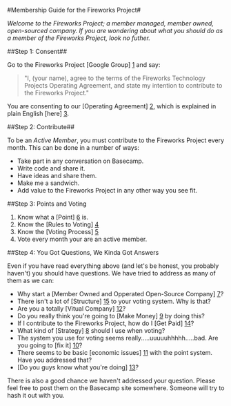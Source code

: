 #Membership Guide for the Fireworks Project#

*Welcome to the Fireworks Project; a member managed, member owned, open-sourced company.  If you are wondering about what you should do as a member of the Fireworks Project, look no futher.*

##Step 1: Consent##

Go to the Fireworks Project [Google Group] [1] and say: 

>"I, (your name), agree to the terms of the Fireworks Technology Projects Operating Agreement, and state my intention to contribute to the Fireworks Project."

You are consenting to our [Operating Agreement] [2], which is explained in plain English [here] [3].

##Step 2: Contribute##

To be an *Active Member*, you must contribute to the Fireworks Project every month. This can be done in a number of ways: 

+ Take part in any conversation on Basecamp. 
+ Write code and share it. 
+ Have ideas and share them.
+ Make me a sandwich.
+ Add value to the Fireworks Project in any other way you see fit.

##Step 3: Points and Voting

1. Know what a [Point] [6] is.
2. Know the [Rules to Voting] [4]
3. Know the [Voting Process] [5]
4. Vote every month your are an active member.  

##Step 4: You Got Questions, We Kinda Got Answers

Even if you have read everything above (and let's be honest, you probably haven't) you should have questions.  We have tried to address as many of them as we can:

- Why start a  [Member Owned and Opperated Open-Source Company] [7]?
- There isn't a lot of [Structure] [15] to your voting system. Why is that?
- Are you a totally [Vitual Company] [12]?
- Do you really think you're going to [Make Money] [9] by doing this?
- If I contribute to the Fireworks Project, how do I [Get Paid] [14]?
- What kind of [Strategy] [8] should I use when voting?
- The system you use for voting seems really.....uuuuuhhhhh.....bad. Are you going to [fix it] [10]?
- There seems to be basic [economic issues] [11] with the point system. Have you addressed that?
- [Do you guys know what you're doing] [13]?

There is also a good chance we haven't addressed your question. Please feel free to post them on the Basecamp site somewhere.  Someone will try to hash it out with you.



[1]: http://groups.google.com/group/fireworks-project/browse_thread/thread/1d689bc6f991b187
[2]: http://groups.google.com/group/fireworks-project/web/limited-liability-company-operating-agreement
[3]: http://groups.google.com/group/fireworks-project/web/operating-agreement-explained
[4]: http://rules_vg.md
[5]: http://voting_vg.md
[6]: http://point_vg.md
[7]: http://WhyFireworks_vg.md
[8]: http://strategy_vg.md
[9]: http://MakeMoney_vg.md
[10]: http://fix_vg.md
[11]: http://economic_vg.md
[12]: http://VirtualCompany_vg.md
[13]: http://SortOf_vg.md
[14]: http://GetPaid_vg.md
[15]: http://Structure_vg.md

